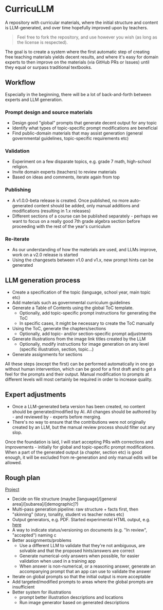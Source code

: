 # CurricuLLM

A repository with curricular materials, where the initial structure and content is LLM-generated, and over time hopefully improved upon by teachers.

> Feel free to fork the repository, and use however you wish (as long as the license is respected).

The goal is to create a system where the first automatic step of creating free teaching materials yields decent results, and where it's easy for domain experts to then improve on the materials (via GitHub PRs or Issues) until they equal or surpass traditional textbooks.

## Workflow
Especially in the beginning, there will be a lot of back-and-forth between experts and LLM generation.
### Prompt design and source materials
* Design good "global" prompts that generate decent output for any topic
* Identify what types of topic-specific prompt modifications are beneficial
* Find public-domain materials that may assist generation (general governmental guidelines, topic-specific requirements etc)
### Validation
* Experiment on a few disparate topics, e.g. grade 7 math, high-school religion.
* Invite domain experts (teachers) to review materials
* Based on ideas and comments, iterate again from top
### Publishing
* A v1.0.0-beta release is created. Once published, no more auto-generated content should be added, only manual additions and modifications (resulting in 1.x releases)
* Different sections of a course can be published separately - perhaps we want to focus on a really good 7th grade algebra section before proceeding with the rest of the year's curriculum
### Re-iterate
* As our understanding of how the materials are used, and LLMs improve, work on a v2.0 release is started
* Using the changesets between v1.0 and v1.x, new prompt hints can be generated


## LLM generation process
* Create a specification of the topic (language, school year, main topic etc)
* Add materials such as governmental curriculum guidelines
* Generate a Table of Contents using the global ToC template.
  * Optionally, add topic-specific prompt instructions for generating the ToC
  * In specific cases, it might be necessary to create the ToC manually
* Using the ToC, generate the chapters/sections
  * Optionally, add topic- and/or section-specific prompt adjustments
* Generate illustrations from the image link titles created by the LLM
  * Optionally, modify instructions for image generation on any level (specific illustration, section, topic...)
* Generate assignments for sections

All these steps (except the first) can be performed automatically in one go without human intervention, which can be good for a first draft and to get a feel for the prompts and their output.
Manual modification to prompts at different levels will most certainly be required in order to increase quality.

## Expert adjustments
* Once a LLM-generated beta version has been created, no content should be generated/modified by AI. All changes should be authored by - and reviewed by - experts before merging.
* There's no way to ensure that the contributions were not originally created by an LLM, but the manual review process should filter out any slop.

Once the foundation is laid, I will start accepting PRs with corrections and improvements - initially for global and topic-specific prompt modifications.
When a part of the generated output (a chapter, section etc) is good enough, it will be excluded from re-generation and only manual edits will be allowed.

## Rough plan
[Project](https://github.com/users/JWMB/projects/2/views/1?system_template=feature_release)
* Decide on file structure (maybe [language]/[general area]/[subarea]/[demographic]?)
* Multi-pass generation pipeline: raw structure + facts first, then "skinning" (story, tonality, student vs teacher notes etc)
* Output generators, e.g. PDF. Started experimental HTML output, e.g. [here](https://html-preview.github.io/?url=https://github.com/JWMB/CurricuLLM/blob/main/courses/Matematik%20%C3%85K%207/rendered.html)
* A way to indicate status/versioning on documents (e.g. "In review", "accepted") naming c
* Better assignments/problems
  * Use a different LLM to validate that they're not ambiguous, are solvable and that the proposed hints/answers are correct
  * Generate numerical-only answers when possible, for easier validation when used in a training app
  * When answer is non-numerical, or a reasoning answer, generate an accompanying prompt that an app can use to validate the answer
* Iterate on global prompts so that the initial output is more acceptable
* Add targeted/modified prompts to areas where the global prompts are insufficient
* Better system for illustrations
  * prompt better illustration descriptions and locations
  * Run image generator based on generated descriptions
